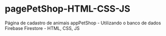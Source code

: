 # pagePetShop-HTML-CSS-JS
Página de cadastro de animais appPetShop - Utilizando o banco de dados Firebase Firestore - HTML, CSS, JS
